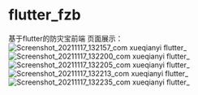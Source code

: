 # flutter_fzb
基于flutter的防灾宝前端
页面展示：
![Screenshot_20211117_132157_com xueqianyi flutter_](https://user-images.githubusercontent.com/55613486/142139964-149bca5c-e556-46d7-8c7b-96924c105fa1.jpg)
![Screenshot_20211117_132200_com xueqianyi flutter_](https://user-images.githubusercontent.com/55613486/142139970-069474b5-9be7-4835-a179-6acdcd12ac46.jpg)
![Screenshot_20211117_132205_com xueqianyi flutter_](https://user-images.githubusercontent.com/55613486/142139984-c1ca7b23-4fa2-4535-82b7-f20cd0175aa4.jpg)
![Screenshot_20211117_132213_com xueqianyi flutter_](https://user-images.githubusercontent.com/55613486/142139992-85588a03-9a7a-48ad-a19d-f54b9682763d.jpg)
![Screenshot_20211117_132235_com xueqianyi flutter_](https://user-images.githubusercontent.com/55613486/142139998-65631fc0-c2a7-4119-8834-58f2c5444838.jpg)
